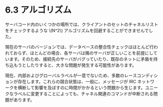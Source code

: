 # 6.3 アルゴリズム

サーバコード内のいくつかの場所では、クライアントのセットのチャネルリストをチェックするような \\(N^2\\) アルゴリズムを回避することができませんでした。

現在のサーバのバージョンでは、データベースの整合性チェックはほとんど行われておらず、ほとんどの場合、各サーバは隣のサーバが正しいことを前提にしています。そのため、接続先のサーバがバグっていたり、既存のネットに矛盾を持ち込もうとしたりすると、大きな問題が発生する可能性があります。

現在、内部およびグローバルラベルが一意でないため、多数のレースコンディションが存在します。これらの競合状態は、一般に、メッセージが IRC ネットワークを横断して影響を及ぼすのに時間がかかるという問題から生じます。ユニークなラベルに変更することによっても、チャネル関連のコマンドが中断される問題があります。
